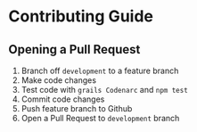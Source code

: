 # Contributing Guide

## Opening a Pull Request

1. Branch off `development` to a feature branch
2. Make code changes
3. Test code with `grails Codenarc` and `npm test`
4. Commit code changes
5. Push feature branch to Github
6. Open a Pull Request to `development` branch
